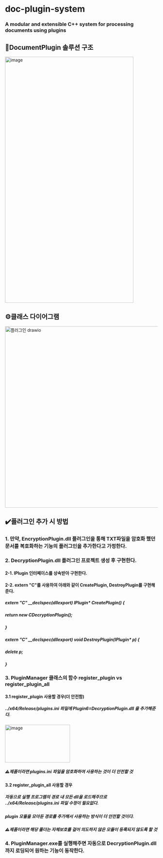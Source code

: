 # doc-plugin-system
### A modular and extensible C++ system for processing documents using plugins
## 📜DocumentPlugin 솔루션 구조
<img width="423" height="807" alt="image" src="https://github.com/user-attachments/assets/3faebe65-47e2-4710-847f-53a4654825ef" />


## ⚙️클래스 다이어그램
<img width="1205" height="595" alt="플러그인 drawio" src="https://github.com/user-attachments/assets/2653b739-2bab-42a1-89d6-40610ece9081" />

## ✔️플러그인 추가 시 방법
### 1. 만약, EncryptionPlugin.dll 플러그인을 통해 TXT파일을 암호화 했던 문서를 복호화하는 기능의 플러그인을 추가한다고 가정한다.

### 2. DecryptionPlugin.dll 플러그인 프로젝트 생성 후 구현한다.
#### 2-1. IPlugin 인터페이스를 상속받아 구현한다.
#### 2-2. extern "C"를 사용하여 아래와 같이 CreatePlugin, DestroyPlugin를 구현해준다.
##### extern "C" __declspec(dllexport) IPlugin* CreatePlugin() {
##### 	return new CDecryptionPlugin();
##### }
##### extern "C" __declspec(dllexport) void DestroyPlugin(IPlugin* p) {
#####  delete p;
#####  }

### 3. PluginManager 클래스의 함수 register_plugin vs register_plugin_all
#### 3.1 register_plugin 사용할 경우(더 안전함)
##### ../x64/Release/plugins.ini 파일에 Plugin6=DecryptionPlugin.dll 을 추가해준다.
<img width="214" height="124" alt="image" src="https://github.com/user-attachments/assets/aacc4137-5a66-457a-a3e5-adf6da1f19e9" />

##### ⚠️제품이라면 plugins.ini 파일을 암호화하여 사용하는 것이 더 안전할 것

#### 3.2 register_plugin_all 사용할 경우
##### 자동으로 실행 프로그램의 경로 내 모든 dll을 로드해주므로 ../x64/Release/plugins.ini 파일 수정이 필요없다.
##### plugin 모듈을 모아둔 경로를 추가해서 사용하는 방식이 더 안전할 것이다.
##### ⚠️제품이라면 해당 폴더는 자체보호를 걸어 의도하지 않은 모듈이 등록되지 않도록 할 것

### 4. PluginManager.exe를 실행해주면 자동으로 DecryptionPlugin.dll 까지 로딩되어 원하는 기능이 동작한다.

